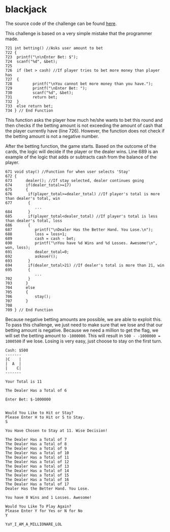 # blackjack

The source code of the challenge can be found [here](https://cboard.cprogramming.com/c-programming/114023-simple-blackjack-program.html).

This challenge is based on a very simple mistake that the programmer made.

```
721 int betting() //Asks user amount to bet
722 {
723  printf("\n\nEnter Bet: $");
724  scanf("%d", &bet);
725  
726  if (bet > cash) //If player tries to bet more money than player has
727  {
728         printf("\nYou cannot bet more money than you have.");
729         printf("\nEnter Bet: ");
730         scanf("%d", &bet);
731         return bet;
732  }
733  else return bet;
734 } // End Function
```

This function asks the player how much he/she wants to bet this round and then checks if the betting amount is not exceeding the amount of cash that the player currently have (line 726). However, the function does not check if the betting amount is not a negative number.

After the betting function, the game starts. Based on the outcome of the cards, the logic will decide if the player or the dealer wins. Line 689 is an example of the logic that adds or subtracts cash from the balance of the player.

```
671 void stay() //Function for when user selects 'Stay'
672 {
673      dealer(); //If stay selected, dealer continues going
674      if(dealer_total>=17)
675      {
676       if(player_total>=dealer_total) //If player's total is more than dealer's total, win
677       {
             ...
684       }
685       if(player_total<dealer_total) //If player's total is less than dealer's total, loss
686       {
687          printf("\nDealer Has the Better Hand. You Lose.\n");
688          loss = loss+1;
689          cash = cash - bet;
690          printf("\nYou have %d Wins and %d Losses. Awesome!\n", won, loss);
691          dealer_total=0;
692          askover();
693       }
694       if(dealer_total>21) //If dealer's total is more than 21, win
695       {
             ...
702       }
703      }
704      else
705      {
706          stay();
707      }
708       
709 } // End Function
```

Because negative betting amounts are possible, we are able to exploit this. To pass this challenge, we just need to make sure that we lose and that our betting amount is negative. Because we need a million to get the flag, we will set the betting amount to `-1000000`. This will result in `500 - -1000000 = 1000500` if we lose. Losing is very easy, just choose to stay on the first turn.

```
Cash: $500
-------
|C    |
|  A  |
|    C|
-------

Your Total is 11

The Dealer Has a Total of 6

Enter Bet: $-1000000


Would You Like to Hit or Stay?
Please Enter H to Hit or S to Stay.
S

You Have Chosen to Stay at 11. Wise Decision!

The Dealer Has a Total of 7
The Dealer Has a Total of 8
The Dealer Has a Total of 9
The Dealer Has a Total of 10
The Dealer Has a Total of 11
The Dealer Has a Total of 12
The Dealer Has a Total of 13
The Dealer Has a Total of 14
The Dealer Has a Total of 15
The Dealer Has a Total of 16
The Dealer Has a Total of 17
Dealer Has the Better Hand. You Lose.

You have 0 Wins and 1 Losses. Awesome!

Would You Like To Play Again?
Please Enter Y for Yes or N for No
Y

YaY_I_AM_A_MILLIONARE_LOL
```